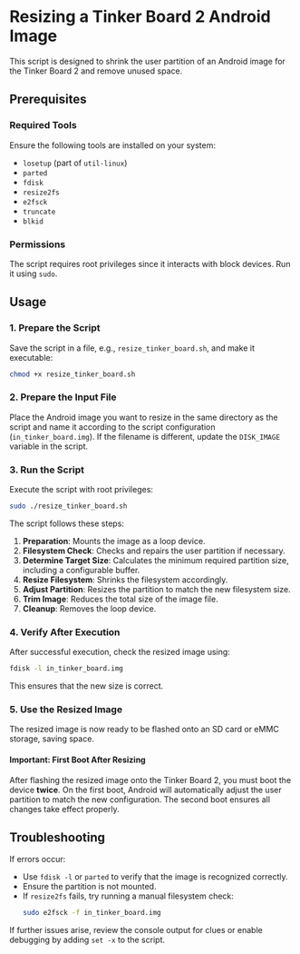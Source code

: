 # Resizing a Tinker Board 2 Android Image

This script is designed to shrink the user partition of an Android image for the Tinker Board 2 and remove unused space.

## Prerequisites

### Required Tools
Ensure the following tools are installed on your system:
- `losetup` (part of `util-linux`)
- `parted`
- `fdisk`
- `resize2fs`
- `e2fsck`
- `truncate`
- `blkid`

### Permissions
The script requires root privileges since it interacts with block devices. Run it using `sudo`.

## Usage

### 1. Prepare the Script
Save the script in a file, e.g., `resize_tinker_board.sh`, and make it executable:
```bash
chmod +x resize_tinker_board.sh
```

### 2. Prepare the Input File
Place the Android image you want to resize in the same directory as the script and name it according to the script configuration (`in_tinker_board.img`).
If the filename is different, update the `DISK_IMAGE` variable in the script.

### 3. Run the Script
Execute the script with root privileges:
```bash
sudo ./resize_tinker_board.sh
```

The script follows these steps:
1. **Preparation**: Mounts the image as a loop device.
2. **Filesystem Check**: Checks and repairs the user partition if necessary.
3. **Determine Target Size**: Calculates the minimum required partition size, including a configurable buffer.
4. **Resize Filesystem**: Shrinks the filesystem accordingly.
5. **Adjust Partition**: Resizes the partition to match the new filesystem size.
6. **Trim Image**: Reduces the total size of the image file.
7. **Cleanup**: Removes the loop device.

### 4. Verify After Execution
After successful execution, check the resized image using:
```bash
fdisk -l in_tinker_board.img
```
This ensures that the new size is correct.

### 5. Use the Resized Image
The resized image is now ready to be flashed onto an SD card or eMMC storage, saving space.

#### Important: First Boot After Resizing
After flashing the resized image onto the Tinker Board 2, you must boot the device **twice**. On the first boot, Android will automatically adjust the user partition to match the new configuration. The second boot ensures all changes take effect properly.

## Troubleshooting
If errors occur:
- Use `fdisk -l` or `parted` to verify that the image is recognized correctly.
- Ensure the partition is not mounted.
- If `resize2fs` fails, try running a manual filesystem check:
  ```bash
  sudo e2fsck -f in_tinker_board.img
  ```

If further issues arise, review the console output for clues or enable debugging by adding `set -x` to the script.

